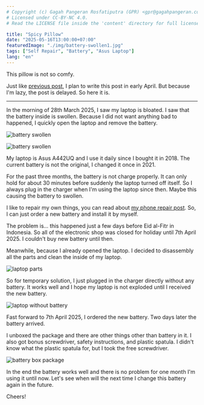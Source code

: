 ```yaml
---
# Copyright (c) Gagah Pangeran Rosfatiputra (GPR) <gpr@gagahpangeran.com>.
# Licensed under CC-BY-NC 4.0.
# Read the LICENSE file inside the 'content' directory for full license text.

title: "Spicy Pillow"
date: "2025-05-16T13:00:00+07:00"
featuredImage: "./img/battery-swollen1.jpg"
tags: ["Self Repair", "Battery", "Asus Laptop"]
lang: "en"
---
```


This pillow is not so comfy.

<!-- excerpt -->

Just like [previous post][lebaran2025], I plan to write this post in early
April. But because I'm lazy, the post is delayed. So here it is.

---

In the morning of 28th March 2025, I saw my laptop is bloated. I saw that the
battery inside is swollen. Because I did not want anything bad to happened, I
quickly open the laptop and remove the battery.

![battery swollen](./img/battery-swollen2.jpg "you can see the battery is swollen")

![battery swollen](./img/battery-swollen3.jpg "another angle (ignore my hand)")

My laptop is Asus A442UQ and I use it daily since I bought it in 2018. The
current battery is not the original, I changed it once in 2021.

For the past three months, the battery is not charge properly. It can only hold
for about 30 minutes before suddenly the laptop turned off itself. So I always
plug in the charger when I'm using the laptop since then. Maybe this causing the
battery to swollen.

I like to repair my own things, you can read about [my phone repair
post][phonerepair]. So, I can just order a new battery and install it by myself.

The problem is... this happened just a few days before Eid al-Fitr in Indonesia.
So all of the electronic shop was closed for holiday until 7th April 2025. I
couldn't buy new battery until then.

Meanwhile, because I already opened the laptop. I decided to disassembly all the
parts and clean the inside of my laptop.

![laptop parts](./img/laptop-parts.jpg "all parts except battery")

So for temporary solution, I just plugged in the charger directly without any
battery. It works well and I hope my laptop is not exploded until I received the
new battery.

![laptop without battery](./img/no-battery.jpg "laptop turn on without battery")

Fast forward to 7th April 2025, I ordered the new battery. Two days later the
battery arrived.

I unboxed the package and there are other things other than battery in it. I
also got bonus screwdriver, safety instructions, and plastic spatula. I didn't
know what the plastic spatula for, but I took the free screwdriver.

![battery box package](./img/battery-box.jpg "battery plus bonus")

In the end the battery works well and there is no problem for one month I'm
using it until now. Let's see when will the next time I change this battery
again in the future.

Cheers!

[lebaran2025]: /blog/lebaran-2025/
[phonerepair]: /blog/repairing-my-7-years-old-phone/
